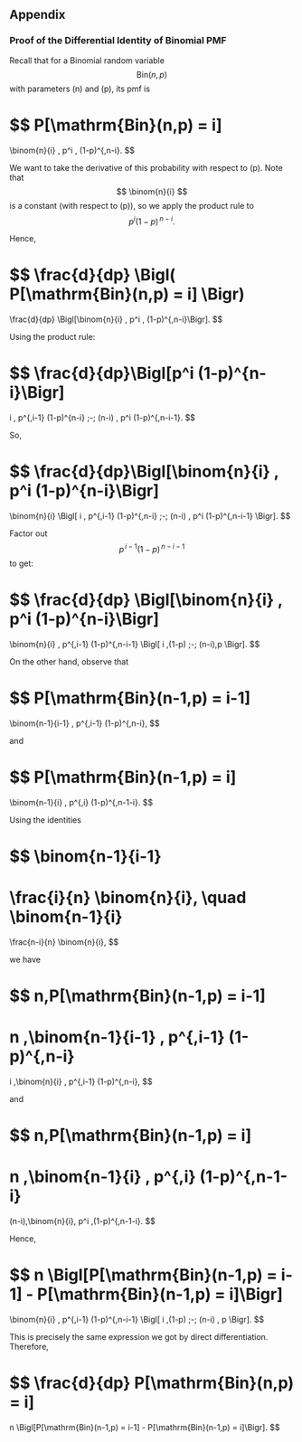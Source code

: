 ## Appendix

### Proof of the Differential Identity of Binomial PMF

Recall that for a Binomial random variable 
$$ \mathrm{Bin}(n,p) $$ 
with parameters \(n\) and \(p\), its pmf is

$$
P[\mathrm{Bin}(n,p) = i]
=
\binom{n}{i} \, p^i \, (1-p)^{\,n-i}.
$$

We want to take the derivative of this probability with respect to \(p\). Note that 
$$ \binom{n}{i} $$ 
is a constant (with respect to \(p\)), so we apply the product rule to 
$$ p^i (1-p)^{\,n-i}. $$

Hence,

$$
\frac{d}{dp} \Bigl( P[\mathrm{Bin}(n,p) = i] \Bigr)
=
\frac{d}{dp} \Bigl[\binom{n}{i} \, p^i \, (1-p)^{\,n-i}\Bigr].
$$

Using the product rule:

$$
\frac{d}{dp}\Bigl[p^i (1-p)^{n-i}\Bigr]
=
i \, p^{\,i-1} (1-p)^{n-i} 
\;-\; 
(n-i) \, p^i (1-p)^{\,n-i-1}.
$$

So,

$$
\frac{d}{dp}\Bigl[\binom{n}{i} \, p^i (1-p)^{n-i}\Bigr]
=
\binom{n}{i}
\Bigl[
  i \, p^{\,i-1} (1-p)^{\,n-i}
  \;-\;
  (n-i) \, p^i (1-p)^{\,n-i-1}
\Bigr].
$$

Factor out 
$$ p^{\,i-1} (1-p)^{\,n-i-1} $$ 
to get:

$$
\frac{d}{dp} \Bigl[\binom{n}{i} \, p^i (1-p)^{n-i}\Bigr]
=
\binom{n}{i} \, p^{\,i-1} (1-p)^{\,n-i-1}
\Bigl[
  i \,(1-p) \;-\; (n-i)\,p
\Bigr].
$$

On the other hand, observe that

$$
P[\mathrm{Bin}(n-1,p) = i-1]
=
\binom{n-1}{i-1} \, p^{\,i-1} (1-p)^{\,n-i},
$$

and

$$
P[\mathrm{Bin}(n-1,p) = i]
=
\binom{n-1}{i} \, p^{\,i} (1-p)^{\,n-1-i}.
$$

Using the identities

$$
\binom{n-1}{i-1}
=
\frac{i}{n} \binom{n}{i},
\quad
\binom{n-1}{i}
=
\frac{n-i}{n} \binom{n}{i},
$$

we have

$$
n\,P[\mathrm{Bin}(n-1,p) = i-1]
=
n \,\binom{n-1}{i-1} \, p^{\,i-1} (1-p)^{\,n-i}
=
i \,\binom{n}{i} \, p^{\,i-1} (1-p)^{\,n-i},
$$

and

$$
n\,P[\mathrm{Bin}(n-1,p) = i]
=
n \,\binom{n-1}{i} \, p^{\,i} (1-p)^{\,n-1-i}
=
(n-i)\,\binom{n}{i}\, p^i \,(1-p)^{\,n-1-i}.
$$

Hence,

$$
n \Bigl[P[\mathrm{Bin}(n-1,p) = i-1] - P[\mathrm{Bin}(n-1,p) = i]\Bigr]
=
\binom{n}{i} \, p^{\,i-1} (1-p)^{\,n-i-1}
\Bigl[
  i \,(1-p) \;-\; (n-i) \, p
\Bigr].
$$

This is precisely the same expression we got by direct differentiation. Therefore,

$$
\frac{d}{dp} P[\mathrm{Bin}(n,p) = i]
=
n \Bigl[P[\mathrm{Bin}(n-1,p) = i-1] - P[\mathrm{Bin}(n-1,p) = i]\Bigr].
$$


